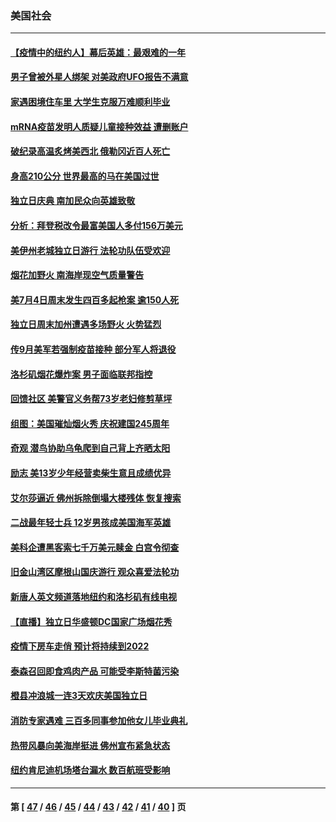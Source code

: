 ### 美国社会
---
#### [【疫情中的纽约人】幕后英雄：最艰难的一年](../../pages/ncid1078160/n13072491.md) 
#### [男子曾被外星人绑架 对美政府UFO报告不满意](../../pages/ncid1078160/n13072220.md) 
#### [家遇困境住车里 大学生克服万难顺利毕业](../../pages/ncid1078160/n13071494.md) 
#### [mRNA疫苗发明人质疑儿童接种效益 遭删账户](../../pages/ncid1078160/n13071702.md) 
#### [破纪录高温炙烤美西北 俄勒冈近百人死亡](../../pages/ncid1078160/n13071713.md) 
#### [身高210公分 世界最高的马在美国过世](../../pages/ncid1078160/n13071139.md) 
#### [独立日庆典 南加民众向英雄致敬](../../pages/ncid1078160/n13070397.md) 
#### [分析：拜登税改令最富美国人多付156万美元](../../pages/ncid1078160/n13070117.md) 
#### [美伊州老城独立日游行 法轮功队伍受欢迎](../../pages/ncid1078160/n13069992.md) 
#### [烟花加野火 南海岸现空气质量警告](../../pages/ncid1078160/n13070192.md) 
#### [美7月4日周末发生四百多起枪案 逾150人死](../../pages/ncid1078160/n13069816.md) 
#### [独立日周末加州遭遇多场野火 火势猛烈](../../pages/ncid1078160/n13069991.md) 
#### [传9月美军若强制疫苗接种 部分军人将退役](../../pages/ncid1078160/n13069578.md) 
#### [洛杉矶烟花爆炸案 男子面临联邦指控](../../pages/ncid1078160/n13069722.md) 
#### [回馈社区 美警官义务帮73岁老妇修剪草坪](../../pages/ncid1078160/n13068866.md) 
#### [组图：美国璀灿烟火秀 庆祝建国245周年](../../pages/ncid1078160/n13068556.md) 
#### [奇观 潜鸟协助乌龟爬到自己背上齐晒太阳](../../pages/ncid1078160/n13068593.md) 
#### [励志 美13岁少年经营卖柴生意且成绩优异](../../pages/ncid1078160/n13068304.md) 
#### [艾尔莎逼近 佛州拆除倒塌大楼残体 恢复搜索](../../pages/ncid1078160/n13068916.md) 
#### [二战最年轻士兵 12岁男孩成美国海军英雄](../../pages/ncid1078160/n13068515.md) 
#### [美科企遭黑客索七千万美元赎金 白宫令彻查](../../pages/ncid1078160/n13068453.md) 
#### [旧金山湾区摩根山国庆游行 观众喜爱法轮功](../../pages/ncid1078160/n13068026.md) 
#### [新唐人英文频道落地纽约和洛杉矶有线电视](../../pages/ncid1078160/n13067841.md) 
#### [【直播】独立日华盛顿DC国家广场烟花秀](../../pages/ncid1078160/n13067571.md) 
#### [疫情下房车走俏 预计将持续到2022](../../pages/ncid1078160/n13067221.md) 
#### [泰森召回即食鸡肉产品 可能受李斯特菌污染](../../pages/ncid1078160/n13067033.md) 
#### [橙县冲浪城一连3天欢庆美国独立日](../../pages/ncid1078160/n13067190.md) 
#### [消防专家遇难 三百多同事参加他女儿毕业典礼](../../pages/ncid1078160/n13066784.md) 
#### [热带风暴向美海岸挺进 佛州宣布紧急状态](../../pages/ncid1078160/n13066867.md) 
#### [纽约肯尼迪机场塔台漏水 数百航班受影响](../../pages/ncid1078160/n13066667.md) 

---
#### 第 [ [47](./47.md) / [46](./46.md) / [45](./45.md) / [44](./44.md) / [43](./43.md) / [42](./42.md) / [41](./41.md) / [40](./40.md) ] 页
